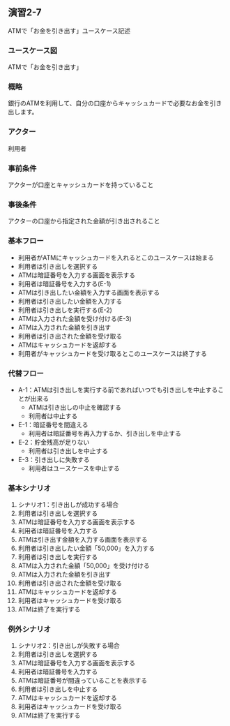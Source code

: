 ## 演習2-7
ATMで「お金を引き出す」ユースケース記述

### ユースケース図
ATMで「お金を引き出す」
### 概略
銀行のATMを利用して、自分の口座からキャッシュカードで必要なお金を引き出します。
### アクター
利用者
### 事前条件
アクターが口座とキャッシュカードを持っていること
### 事後条件
アクターの口座から指定された金額が引き出されること

### 基本フロー
* 利用者がATMにキャッシュカードを入れるとこのユースケースは始まる
* 利用者は引き出しを選択する
* ATMは暗証番号を入力する画面を表示する
* 利用者は暗証番号を入力する(E-1)
* ATMは引き出したい金額を入力する画面を表示する
* 利用者は引き出したい金額を入力する
* 利用者は引き出しを実行する(E-2)
* ATMは入力された金額を受け付ける(E-3)
* ATMは入力された金額を引き出す
* 利用者は引き出された金額を受け取る
* ATMはキャッシュカードを返却する
* 利用者がキャッシュカードを受け取るとこのユースケースは終了する

### 代替フロー
* A-1：ATMは引き出しを実行する前であればいつでも引き出しを中止することが出来る
    - ATMは引き出しの中止を確認する
    - 利用者は中止する
* E-1：暗証番号を間違える
    - 利用者は暗証番号を再入力するか、引き出しを中止する
* E-2：貯金残高が足りない
    - 利用者は引き出しを中止する
* E-3：引き出しに失敗する
    - 利用者はユースケースを中止する

### 基本シナリオ
1. シナリオ1：引き出しが成功する場合
2. 利用者は引き出しを選択する
3. ATMは暗証番号を入力する画面を表示する
4. 利用者は暗証番号を入力する
5. ATMは引き出す金額を入力する画面を表示する
6. 利用者は引き出したい金額「50,000」を入力する
7. 利用者は引き出しを実行する
8. ATMは入力された金額「50,000」を受け付ける
9. ATMは入力された金額を引き出す
10. 利用者は引き出された金額を受け取る
11. ATMはキャッシュカードを返却する
12. 利用者はキャッシュカードを受け取る
13. ATMは終了を実行する

### 例外シナリオ
1. シナリオ2：引き出しが失敗する場合
2. 利用者は引き出しを選択する
3. ATMは暗証番号を入力する画面を表示する
4. 利用者は暗証番号を入力する
5. ATMは暗証番号が間違っていることを表示する
6. 利用者は引き出しを中止する
7. ATMはキャッシュカードを返却する
8. 利用者はキャッシュカードを受け取る
9. ATMは終了を実行する